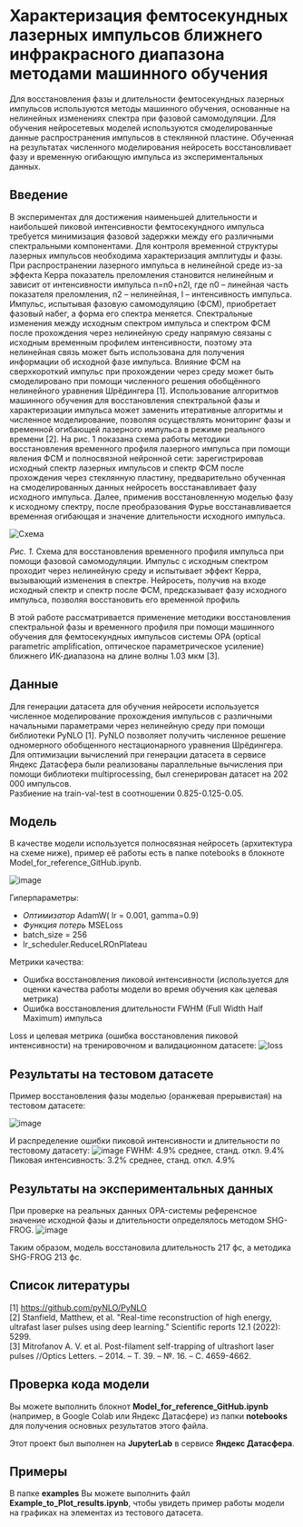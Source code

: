 # Характеризация фемтосекундных лазерных импульсов ближнего инфракрасного диапазона методами машинного обучения
Для восстановления фазы и длительности фемтосекундных лазерных импульсов используются методы машинного обучения, основанные на нелинейных изменениях спектра при фазовой самомодуляции. Для обучения нейросетевых моделей используются смоделированные данные распространения импульсов в стеклянной пластине. Обученная на результатах численного моделирования нейросеть восстановливает фазу и временную огибающую импульса из экспериментальных данных.

## Введение

В экспериментах для достижения наименьшей длительности и наибольшей пиковой интенсивности фемтосекундного импульса требуется минимизация фазовой задержки между его различными спектральными компонентами. Для контроля временной структуры лазерных импульсов необходима характеризация амплитуды и фазы. При распространении лазерного импульса в нелинейной среде из-за эффекта Керра показатель преломления становится нелинейным и зависит от интенсивности импульса n=n0+n2I, где n0 – линейная часть показателя преломления, n2 – нелинейная, I – интенсивность импульса. Импульс, испытывая фазовую самомодуляцию (ФСМ), приобретает фазовый набег, а форма его спектра меняется. Спектральные изменения между исходным спектром импульса и спектром ФСМ после прохождения через нелинейную среду напрямую связаны с исходным временным профилем интенсивности, поэтому эта нелинейная связь может быть использована для получения информации об исходной фазе импульса. Влияние ФСМ на сверхкороткий импульс при прохождении через среду может быть смоделировано при помощи численного решения обобщённого нелинейного уравнения Шрёдингера [1]. 
Использование алгоритмов машинного обучения для восстановления спектральной фазы и характеризации импульса может заменить итеративные алгоритмы и численное моделирование, позволяя осуществлять мониторинг фазы и временной огибающей лазерного импульса в режиме реального времени [2]. На рис. 1 показана схема работы методики восстановления временного профиля лазерного импульса при помощи явления ФСМ и полносвязной нейронной сети: зарегистрировав исходный спектр лазерных импульсов и спектр ФСМ после прохождения через стеклянную пластину, предварительно обученная на смоделированных данных нейросеть восстанавливает фазу исходного импульса. Далее, применив восстановленную моделью фазу к исходному спектру, после преобразования Фурье восстанавливается временная огибающая и значение длительности исходного импульса.


![Схема](https://github.com/user-attachments/assets/44115b66-202d-44f2-a785-26d1bfc1e1f2)

*Рис. 1.* Схема для восстановления временного профиля импульса при помощи фазовой самомодуляции. Импульс с исходным спектром проходит через нелинейную среду и испытывает эффект Керра, вызывающий изменения в спектре. Нейросеть, получив на входе исходный спектр и спектр после ФСМ, предсказывает фазу исходного импульса, позволяя восстановить его временной профиль

В этой работе рассматривается применение методики восстановления спектральной фазы и временного профиля при помощи машинного обучения для фемтосекундных импульсов системы OPA (optical parametric amplification, оптическое параметрическое усиление) ближнего ИК-диапазона на длине волны 1.03 мкм [3]. 

## Данные

Для генерации датасета для обучения нейросети используется численное моделирование прохождения импульсов с различными начальными параметрами через нелинейную среду при помощи библиотеки PyNLO [1]. PyNLO позволяет получить численное решение одномерного обобщенного нестационарного уравнения Шрёдингера. Для оптимизации вычислений при генерации датасета в сервисе Яндекс Датасфера были реализованы параллельные вычисления при помощи библиотеки multiprocessing, был сгенерирован датасет на 202 000 импульсов.   
Разбиение на train-val-test в соотношении 0.825-0.125-0.05. 

## Модель

В качестве модели используется полносвязная нейросеть (архитектура на схеме ниже), пример её работы есть в папке notebooks в блокноте Model_for_reference_GitHub.ipynb.

![image](https://github.com/user-attachments/assets/7c0d2a8c-7dad-45b0-9b71-404467965ecd)


Гиперпараметры:
- *Оптимизатор* AdamW( lr = 0.001,  gamma=0.9)
- *Функция потерь* MSELoss
- batch_size = 256
- lr_scheduler.ReduceLROnPlateau

Метрики качества:
- Ошибка восстановления пиковой интенсивности (используется для оценки качества работы модели во время обучения как целевая метрика)
- Ошибка восстановления длительности FWHM (Full Width Half Maximum) импульса

Loss и целевая метрика (ошибка восстановления пиковой интенсивности) на тренировочном и валидационном датасете:
![loss](https://github.com/user-attachments/assets/06b7199a-51e8-46f1-8643-332f5cb3a6dc)

## Результаты на тестовом датасете

Пример восстановления фазы моделью (оранжевая прерывистая) на тестовом датасете:

![image](https://github.com/user-attachments/assets/1d19fe25-ef6a-450d-aea6-fb857fe58d13)

И распределение ошибки пиковой интенсивности и длительности по тестовому датасету:
![image](https://github.com/user-attachments/assets/4911cc33-1bb6-426d-9b3a-d7ad9a2a4d9f)
FWHM: 4.9% среднее, станд. откл. 9.4%
Пиковая интенсивность: 3.2% среднее, станд. откл. 4.9%

## Результаты на экспериментальных данных

При проверке на реальных данных OPA-системы референсное значение исходной фазы и длительности определялось методом SHG-FROG.
![image](https://github.com/user-attachments/assets/c0801571-4fbb-4722-b377-096bc51709c8)

Таким образом, модель восстановила длительность 217 фс, а методика SHG-FROG 213 фс. 

## Список литературы
[1] https://github.com/pyNLO/PyNLO  
[2] Stanfield, Matthew, et al. "Real-time reconstruction of high energy, ultrafast laser pulses using deep learning." Scientific reports 12.1 (2022): 5299.  
[3] Mitrofanov A. V. et al. Post-filament self-trapping of ultrashort laser pulses //Optics Letters. – 2014. – Т. 39. – №. 16. – С. 4659-4662.

## Проверка кода модели

Вы можете выполнить блокнот **Model_for_reference_GitHub.ipynb** (например, в Google Colab или Яндекс Датасфере) из папки **notebooks** для получения основных результатов этого файла.

Этот проект был выполнен на **JupyterLab** в сервисе **Яндекс Датасфера**.

## Примеры

В папке **examples** Вы можете выполнить файл **Example_to_Plot_results.ipynb**, чтобы увидеть пример работы модели на графиках на элементах из тестового датасета.



